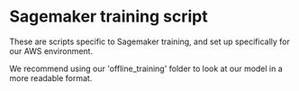 # Sagemaker training script

These are scripts specific to Sagemaker training, and set up specifically for our AWS environment.

We recommend using our 'offline_training' folder to look at our model in a more readable format.